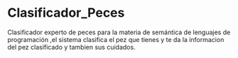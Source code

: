 # Clasificador_Peces
Clasificador experto de peces para la materia de semántica de lenguajes de programación ,el sistema clasifica el pez que tienes y te da la informacion del pez clasificado y tambien sus cuidados.
